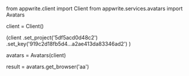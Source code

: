 from appwrite.client import Client
from appwrite.services.avatars import Avatars

client = Client()

(client
  .set_project('5df5acd0d48c2')
  .set_key('919c2d18fb5d4...a2ae413da83346ad2')
)

avatars = Avatars(client)

result = avatars.get_browser('aa')
